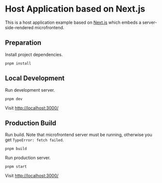 # Host Application based on Next.js

This is a host application example based on [Next.js](https://nextjs.org/) which embeds a server-side-rendered microfrontend.

## Preparation

Install project dependencies.

```shell
pnpm install
```

## Local Development

Run development server.

```shell
pnpm dev
```

Visit <http://localhost:3000/>

## Production Build

Run build. Note that microfrontend server must be running, otherwise you get `TypeError: fetch failed`.

```shell
pnpm build
```

Run production server.

```shell
pnpm start
```

Visit <http://localhost:3000/>

